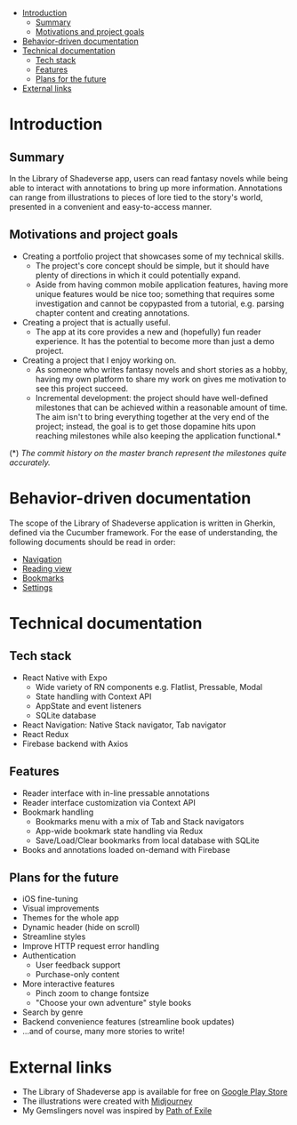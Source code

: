 - [Introduction](#introduction)
	- [Summary](#summary)
	- [Motivations and project goals](#motivations-and-project-goals)
- [Behavior-driven documentation](#behavior-driven-documentation)
- [Technical documentation](#technical-documentation)
	- [Tech stack](#tech-stack)
	- [Features](#features)
	- [Plans for the future](#plans-for-the-future)
- [External links](#external-links)

# Introduction
## Summary
In the Library of Shadeverse app, users can read fantasy novels while being able to interact with annotations to bring up more information. Annotations can range from illustrations to pieces of lore tied to the story's world, presented in a convenient and easy-to-access manner.

## Motivations and project goals
- Creating a portfolio project that showcases some of my technical skills.
  - The project's core concept should be simple, but it should have plenty of directions in which it could potentially expand.
  - Aside from having common mobile application features, having more unique features would be nice too; something that requires some investigation and cannot be copypasted from a tutorial, e.g. parsing chapter content and creating annotations.
- Creating a project that is actually useful.
  - The app at its core provides a new and (hopefully) fun reader experience. It has the potential to become more than just a demo project.
- Creating a project that I enjoy working on.
  - As someone who writes fantasy novels and short stories as a hobby, having my own platform to share my work on gives me motivation to see this project succeed.
  - Incremental development: the project should have well-defined milestones that can be achieved within a reasonable amount of time. The aim isn't to bring everything together at the very end of the project; instead, the goal is to get those dopamine hits upon reaching milestones while also keeping the application functional.*

(*) _The commit history on the master branch represent the milestones quite accurately._

# Behavior-driven documentation
The scope of the Library of Shadeverse application is written in Gherkin, defined via the Cucumber framework. For the ease of understanding, the following documents should be read in order:

- [Navigation](./documentation/navigation.feature)
- [Reading view](./documentation/reading_view.feature)
- [Bookmarks](./documentation/bookmarks.feature)
- [Settings](./documentation/settings.feature)

# Technical documentation
## Tech stack
- React Native with Expo
  - Wide variety of RN components e.g. Flatlist, Pressable, Modal
  - State handling with Context API
  - AppState and event listeners
  - SQLite database
- React Navigation: Native Stack navigator, Tab navigator
- React Redux
- Firebase backend with Axios

## Features
- Reader interface with in-line pressable annotations
- Reader interface customization via Context API
- Bookmark handling
  - Bookmarks menu with a mix of Tab and Stack navigators
  - App-wide bookmark state handling via Redux
  - Save/Load/Clear bookmarks from local database with SQLite
- Books and annotations loaded on-demand with Firebase

## Plans for the future
- iOS fine-tuning
- Visual improvements
- Themes for the whole app
- Dynamic header (hide on scroll)
- Streamline styles
- Improve HTTP request error handling
- Authentication
  - User feedback support
  - Purchase-only content
- More interactive features
  - Pinch zoom to change fontsize
  - "Choose your own adventure" style books
- Search by genre
- Backend convenience features (streamline book updates)
- ...and of course, many more stories to write!

# External links
- The Library of Shadeverse app is available for free on [Google Play Store](https://play.google.com/store/apps/details?id=com.trikki.InteractiveBooks)
- The illustrations were created with [Midjourney](https://www.midjourney.com/)
- My Gemslingers novel was inspired by [Path of Exile](https://www.pathofexile.com/)
